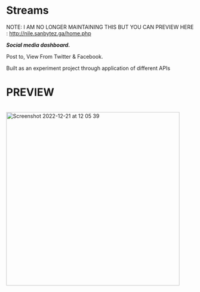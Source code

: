 # Streams
NOTE: I AM NO LONGER MAINTAINING THIS BUT YOU CAN PREVIEW HERE : http://nile.sanbytez.ga/home.php

***Social media dashboard.***

Post to, 
View
From Twitter & Facebook.

Built as an experiment project through application of different APIs

# PREVIEW
<br>
<img width="464" alt="Screenshot 2022-12-21 at 12 05 39" src="https://user-images.githubusercontent.com/13138647/208878862-2e603101-83f2-4f07-9458-b324fb35c386.png">

